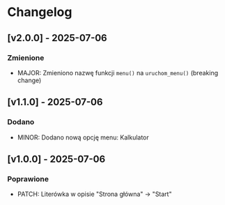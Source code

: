 # Changelog

## [v2.0.0] - 2025-07-06
### Zmienione
- MAJOR: Zmieniono nazwę funkcji `menu()` na `uruchom_menu()` (breaking change)

## [v1.1.0] - 2025-07-06
### Dodano
- MINOR: Dodano nową opcję menu: Kalkulator

## [v1.0.0] - 2025-07-06
### Poprawione
- PATCH: Literówka w opisie "Strona główna" → "Start"
